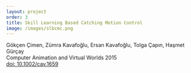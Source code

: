 ```yaml
---
layout: project
order: 3
title: Skill Learning Based Catching Motion Control
image: /images/slbcmc.png
---
```

Gökçen Çimen, Zümra Kavafoğlu, Ersan Kavafoğlu, Tolga Çapın, Haşmet Gürçay  
Computer Animation and Virtual Worlds 2015    
[doi: 10.1002/cav.1659](http://dx.doi.org/10.1002/cav.1659)